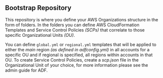 ## Bootstrap Repository

This repository is where you define your AWS Organizations structure in the form of folders.
In the folders you can define AWS CloudFormation Templates and Service Control Policies *(SCPs)* that correlate to those specific Organizational Units *(OU)*.

You can define `global.yml` or `regional.yml` templates that will be applied to either the *main* region *(as defined in adfconfig.yml)* in all accounts for a specific OU and if regional is specified, all regions within accounts in that OU. To create Service Control Policies, create a *scp.json* file in the Organizational Unit of your choice, for more information please see the admin guide for ADF.
